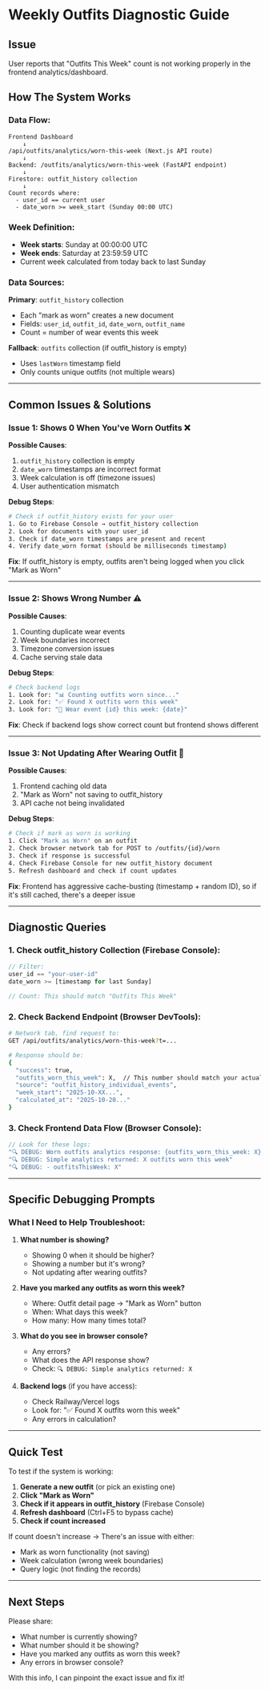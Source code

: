 # Weekly Outfits Diagnostic Guide

## Issue
User reports that "Outfits This Week" count is not working properly in the frontend analytics/dashboard.

## How The System Works

### Data Flow:

```
Frontend Dashboard
    ↓
/api/outfits/analytics/worn-this-week (Next.js API route)
    ↓
Backend: /outfits/analytics/worn-this-week (FastAPI endpoint)
    ↓
Firestore: outfit_history collection
    ↓
Count records where:
  - user_id == current user
  - date_worn >= week_start (Sunday 00:00 UTC)
```

### Week Definition:
- **Week starts**: Sunday at 00:00:00 UTC
- **Week ends**: Saturday at 23:59:59 UTC
- Current week calculated from today back to last Sunday

### Data Sources:

**Primary**: `outfit_history` collection
- Each "mark as worn" creates a new document
- Fields: `user_id`, `outfit_id`, `date_worn`, `outfit_name`
- Count = number of wear events this week

**Fallback**: `outfits` collection (if outfit_history is empty)
- Uses `lastWorn` timestamp field
- Only counts unique outfits (not multiple wears)

---

## Common Issues & Solutions

### Issue 1: Shows 0 When You've Worn Outfits ❌

**Possible Causes**:
1. `outfit_history` collection is empty
2. `date_worn` timestamps are incorrect format
3. Week calculation is off (timezone issues)
4. User authentication mismatch

**Debug Steps**:
```bash
# Check if outfit_history exists for your user
1. Go to Firebase Console → outfit_history collection
2. Look for documents with your user_id
3. Check if date_worn timestamps are present and recent
4. Verify date_worn format (should be milliseconds timestamp)
```

**Fix**:
If outfit_history is empty, outfits aren't being logged when you click "Mark as Worn"

---

### Issue 2: Shows Wrong Number ⚠️

**Possible Causes**:
1. Counting duplicate wear events
2. Week boundaries incorrect
3. Timezone conversion issues
4. Cache serving stale data

**Debug Steps**:
```bash
# Check backend logs
1. Look for: "📊 Counting outfits worn since..."
2. Look for: "✅ Found X outfits worn this week"
3. Look for: "📅 Wear event {id} this week: {date}"
```

**Fix**:
Check if backend logs show correct count but frontend shows different

---

### Issue 3: Not Updating After Wearing Outfit 🔄

**Possible Causes**:
1. Frontend caching old data
2. "Mark as Worn" not saving to outfit_history
3. API cache not being invalidated

**Debug Steps**:
```bash
# Check if mark as worn is working
1. Click "Mark as Worn" on an outfit
2. Check browser network tab for POST to /outfits/{id}/worn
3. Check if response is successful
4. Check Firebase Console for new outfit_history document
5. Refresh dashboard and check if count updates
```

**Fix**:
Frontend has aggressive cache-busting (timestamp + random ID), so if it's still cached, there's a deeper issue

---

## Diagnostic Queries

### 1. Check outfit_history Collection (Firebase Console):

```javascript
// Filter:
user_id == "your-user-id"
date_worn >= [timestamp for last Sunday]

// Count: This should match "Outfits This Week"
```

### 2. Check Backend Endpoint (Browser DevTools):

```bash
# Network tab, find request to:
GET /api/outfits/analytics/worn-this-week?t=...

# Response should be:
{
  "success": true,
  "outfits_worn_this_week": X,  // This number should match your actual wears
  "source": "outfit_history_individual_events",
  "week_start": "2025-10-XX...",
  "calculated_at": "2025-10-20..."
}
```

### 3. Check Frontend Data Flow (Browser Console):

```javascript
// Look for these logs:
"🔍 DEBUG: Worn outfits analytics response: {outfits_worn_this_week: X}"
"🔍 DEBUG: Simple analytics returned: X outfits worn this week"
"🔍 DEBUG: - outfitsThisWeek: X"
```

---

## Specific Debugging Prompts

### What I Need to Help Troubleshoot:

1. **What number is showing?**
   - Showing 0 when it should be higher?
   - Showing a number but it's wrong?
   - Not updating after wearing outfits?

2. **Have you marked any outfits as worn this week?**
   - Where: Outfit detail page → "Mark as Worn" button
   - When: What days this week?
   - How many: How many times total?

3. **What do you see in browser console?**
   - Any errors?
   - What does the API response show?
   - Check: `🔍 DEBUG: Simple analytics returned: X`

4. **Backend logs** (if you have access):
   - Check Railway/Vercel logs
   - Look for: "✅ Found X outfits worn this week"
   - Any errors in calculation?

---

## Quick Test

To test if the system is working:

1. **Generate a new outfit** (or pick an existing one)
2. **Click "Mark as Worn"**
3. **Check if it appears in outfit_history** (Firebase Console)
4. **Refresh dashboard** (Ctrl+F5 to bypass cache)
5. **Check if count increased**

If count doesn't increase → There's an issue with either:
- Mark as worn functionality (not saving)
- Week calculation (wrong week boundaries)
- Query logic (not finding the records)

---

## Next Steps

Please share:
- What number is currently showing?
- What number should it be showing?
- Have you marked any outfits as worn this week?
- Any errors in browser console?

With this info, I can pinpoint the exact issue and fix it!


